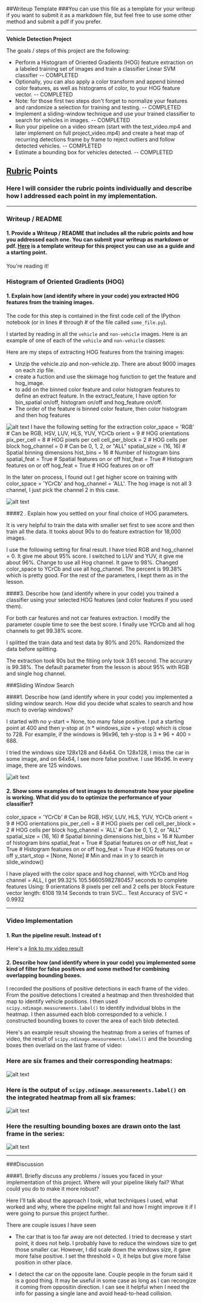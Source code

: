 ##Writeup Template
###You can use this file as a template for your writeup if you want to submit it as a markdown file, but feel free to use some other method and submit a pdf if you prefer.

---

**Vehicle Detection Project**

The goals / steps of this project are the following:

* Perform a Histogram of Oriented Gradients (HOG) feature extraction on a labeled training set of images and train a classifier Linear SVM classifier  -- COMPLETED
* Optionally, you can also apply a color transform and append binned color features, as well as histograms of color, to your HOG feature vector.  -- COMPLETED
* Note: for those first two steps don't forget to normalize your features and randomize a selection for training and testing.  -- COMPLETED
* Implement a sliding-window technique and use your trained classifier to search for vehicles in images.  -- COMPLETED
* Run your pipeline on a video stream (start with the test_video.mp4 and later implement on full project_video.mp4) and create a heat map of recurring detections frame by frame to reject outliers and follow detected vehicles.  -- COMPLETED
* Estimate a bounding box for vehicles detected.  -- COMPLETED

[//]: # (Image References)
[image1]: .h.png
[image2]: ./hog_feature.png
[image3]: ./hog_feature_ycrcb.png
[image4]: ./sliding_window.png
[image5]: ./heatmap.png
[image6]: ./labels_and_box.png
[image7]: ./last_frame.png
[video1]: ./output_project_video.mp4

## [Rubric](https://review.udacity.com/#!/rubrics/513/view) Points
### Here I will consider the rubric points individually and describe how I addressed each point in my implementation.  

---
### Writeup / README

#### 1. Provide a Writeup / README that includes all the rubric points and how you addressed each one.  You can submit your writeup as markdown or pdf.  [Here](https://github.com/udacity/CarND-Vehicle-Detection/blob/master/writeup_template.md) is a template writeup for this project you can use as a guide and a starting point.  

You're reading it!

### Histogram of Oriented Gradients (HOG)

#### 1. Explain how (and identify where in your code) you extracted HOG features from the training images.

The code for this step is contained in the first code cell of the IPython notebook (or in lines # through # of the file called `some_file.py`).  

I started by reading in all the `vehicle` and `non-vehicle` images.  Here is an example of one of each of the `vehicle` and `non-vehicle` classes:

Here are my steps of extracting HOG features from the training images:
* Unzip the vehicle.zip and non-vehicle.zip.   There are about 9000 images on each zip file.
* create a fuction and use the skimage hog function to get the feature and hog_image.   
* to add on the binned color feature and color histogram features to define an extract feature.  In the extract_feature, I have option for bin_spatial on/off, histogram on/off and hog_feature on/off.
* The order of the feature is binned color feature, then color histogram and then hog features


![alt text][image1]
I have the following setting for the extraction
color_space = 'RGB' # Can be RGB, HSV, LUV, HLS, YUV, YCrCb
orient = 9  # HOG orientations
pix_per_cell = 8 # HOG pixels per cell
cell_per_block = 2 # HOG cells per block
hog_channel = 0 # Can be 0, 1, 2, or "ALL"
spatial_size = (16, 16) # Spatial binning dimensions
hist_bins = 16    # Number of histogram bins
spatial_feat = True # Spatial features on or off
hist_feat = True # Histogram features on or off
hog_feat = True # HOG features on or off

In the later on process, I found out I get higher score on training with color_space = 'YCrCb' and hog_channel = 'ALL'.   The hog image is not all 3 channel, I just pick the channel 2 in this case.

![alt text][image2]


####2 . Explain how you settled on your final choice of HOG parameters.

It is very helpful to train the data with smaller set first to see score and then train all the data.   It tooks about 90s to do feature extraction for 18,000 images.

I use the following setting for final result.   I have tried RGB and hog_channel = 0.   It give me about 95% score.  I switched to LUV and YUV, it give me about 96%.  Change to use all Hog channel.   It gave to 98%.  Changed color_space to YCrCb and use all hog_channel.  The percent is 99.38% which is pretty good.  For the rest of the parameters, I kept them as in the lesson.


####3. Describe how (and identify where in your code) you trained a classifier using your selected HOG features (and color features if you used them).

For both car features and not car features extraction.  I modify the parameter couple time to see the best score.   I finally use YCrCb and all hog channels to get 99.38% score. 

I splitted the train data and test data by 80% and 20%.   Randomized the data before splitting.

The extraction took 90s but the fitiing only took 3.61 second.   The accurary is 99.38%.    The default parameter from the lesson is about 95% with RGB and single hog channel.  


###Sliding Window Search

####1. Describe how (and identify where in your code) you implemented a sliding window search.  How did you decide what scales to search and how much to overlap windows?

I started with no y-start = None, too many false positive.   I put a starting point at 400 and then y-stop at (n * windows_size + y-stop) which is close to 728.   For example, if the windows is 96x96, teh y-stop is 3 * 96 + 400 = 688.   

I tried the windows size 128x128 and 64x64.  On 128x128, I miss the car in some image, and on 64x64, I see more false positive.   I use 96x96.   In every image, there are 125 windows.

![alt text][image3]

#### 2. Show some examples of test images to demonstrate how your pipeline is working.  What did you do to optimize the performance of your classifier?

color_space = 'YCrCb' # Can be RGB, HSV, LUV, HLS, YUV, YCrCb
orient = 9  # HOG orientations
pix_per_cell = 8 # HOG pixels per cell
cell_per_block = 2 # HOG cells per block
hog_channel = 'ALL' # Can be 0, 1, 2, or "ALL"
spatial_size = (16, 16) # Spatial binning dimensions
hist_bins = 16    # Number of histogram bins
spatial_feat = True # Spatial features on or off
hist_feat = True # Histogram features on or off
hog_feat = True # HOG features on or off
y_start_stop = [None, None] # Min and max in y to search in slide_window()


I have played with the color space and hog channel, with YCrCb and Hog channel = ALL, I get 99.32%
105.56605982780457  seconds to complete features
Using: 9 orientations 8 pixels per cell and 2 cells per block
Feature vector length: 6108
19.14 Seconds to train SVC...
Test Accuracy of SVC =  0.9932


---

### Video Implementation

#### 1. Run the pipeline result.  Instead of t
Here's a [link to my video result](./output_project_video.mp4)


#### 2. Describe how (and identify where in your code) you implemented some kind of filter for false positives and some method for combining overlapping bounding boxes.

I recorded the positions of positive detections in each frame of the video.  From the positive detections I created a heatmap and then thresholded that map to identify vehicle positions.  I then used `scipy.ndimage.measurements.label()` to identify individual blobs in the heatmap.  I then assumed each blob corresponded to a vehicle.  I constructed bounding boxes to cover the area of each blob detected.  

Here's an example result showing the heatmap from a series of frames of video, the result of `scipy.ndimage.measurements.label()` and the bounding boxes then overlaid on the last frame of video:

### Here are six frames and their corresponding heatmaps:

![alt text][image5]

### Here is the output of `scipy.ndimage.measurements.label()` on the integrated heatmap from all six frames:
![alt text][image6]

### Here the resulting bounding boxes are drawn onto the last frame in the series:
![alt text][image7]



---

###Discussion

####1. Briefly discuss any problems / issues you faced in your implementation of this project.  Where will your pipeline likely fail?  What could you do to make it more robust?

Here I'll talk about the approach I took, what techniques I used, what worked and why, where the pipeline might fail and how I might improve it if I were going to pursue this project further.  

There are couple issues I have seen
* The car that is too far away are not detected.   I tried to decrease y start point, it does not help.   I probably have to reduce the windows size to get those smaller car.  However, I did scale down the windows size, it gave more false positive.   I set the threshold = 0, it helps but give more false position in other place.

* I detect the car on the opposite lane.  Couple people in the forum said it is a good thing.   It may be useful in some case as long as I can recongize it coming from oppositin direction.   I can see it helpful when I need the info for passing a single lane and avoid head-to-head collision.




